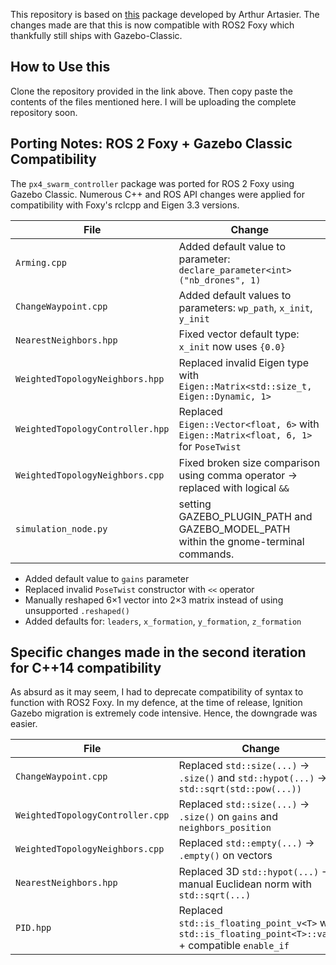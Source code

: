 This repository is based on [this](https://github.com/artastier/PX4_Swarm_Controller) package developed by Arthur Artasier. The changes made are that this is now compatible with ROS2 Foxy which thankfully still ships with Gazebo-Classic.

## How to Use this
Clone the repository provided in the link above. Then copy paste the contents of the files mentioned here. I will be uploading the complete repository soon.


## Porting Notes: ROS 2 Foxy + Gazebo Classic Compatibility

The `px4_swarm_controller` package was ported for ROS 2 Foxy using Gazebo Classic. Numerous C++ and ROS API changes were applied for compatibility with Foxy's rclcpp and Eigen 3.3 versions.


| File | Change |
|------|--------|
| `Arming.cpp` | Added default value to parameter: `declare_parameter<int>("nb_drones", 1)` |
| `ChangeWaypoint.cpp` | Added default values to parameters: `wp_path`, `x_init`, `y_init` |
| `NearestNeighbors.hpp` | Fixed vector default type: `x_init` now uses `{0.0}` |
| `WeightedTopologyNeighbors.hpp` | Replaced invalid Eigen type with `Eigen::Matrix<std::size_t, Eigen::Dynamic, 1>` |
| `WeightedTopologyController.hpp` | Replaced `Eigen::Vector<float, 6>` with `Eigen::Matrix<float, 6, 1>` for `PoseTwist` |
| `WeightedTopologyNeighbors.cpp` | Fixed broken size comparison using comma operator → replaced with logical `&&` |
| `simulation_node.py` | setting GAZEBO_PLUGIN_PATH and GAZEBO_MODEL_PATH within the gnome-terminal commands.|
- Added default value to `gains` parameter  
- Replaced invalid `PoseTwist` constructor with `<<` operator  
- Manually reshaped 6×1 vector into 2×3 matrix instead of using unsupported `.reshaped()`  
- Added defaults for: `leaders`, `x_formation`, `y_formation`, `z_formation` 


## Specific changes made in the second iteration for C++14 compatibility
As absurd as it may seem, I had to deprecate compatibility of syntax to function with ROS2 Foxy. In my defence, at the time of release, Ignition Gazebo migration is extremely code intensive. Hence, the downgrade was easier.

| File | Change |
|------|--------|
| `ChangeWaypoint.cpp` | Replaced `std::size(...)` → `.size()` and `std::hypot(...)` → `std::sqrt(std::pow(...))` |
| `WeightedTopologyController.cpp` | Replaced `std::size(...)` → `.size()` on `gains` and `neighbors_position` |
| `WeightedTopologyNeighbors.cpp` | Replaced `std::empty(...)` → `.empty()` on vectors |
| `NearestNeighbors.hpp` | Replaced 3D `std::hypot(...)` → manual Euclidean norm with `std::sqrt(...)` |
| `PID.hpp` | Replaced `std::is_floating_point_v<T>` with `std::is_floating_point<T>::value` + compatible `enable_if` |
